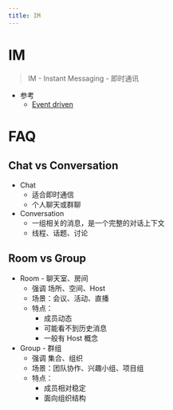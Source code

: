 ```yaml
---
title: IM
---
```


# IM

> IM - Instant Messaging - 即时通讯

- 参考
  - [Event driven](./design-event-driven.md)

# FAQ

## Chat vs Conversation

- Chat
  - 适合即时通信
  - 个人聊天或群聊
- Conversation
  - 一组相关的消息，是一个完整的对话上下文
  - 线程、话题、讨论

## Room vs Group

- Room - 聊天室、房间
  - 强调 场所、空间、Host
  - 场景：会议、活动、直播
  - 特点：
    - 成员动态
    - 可能看不到历史消息
    - 一般有 Host 概念
- Group - 群组
  - 强调 集合、组织
  - 场景：团队协作、兴趣小组、项目组
  - 特点：
    - 成员相对稳定
    - 面向组织结构
